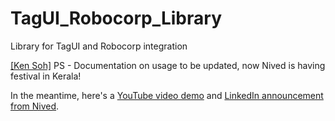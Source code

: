 # TagUI_Robocorp_Library
Library for TagUI and Robocorp integration

[[Ken Soh]](https://github.com/kensoh) PS - Documentation on usage to be updated, now Nived is having festival in Kerala!

In the meantime, here's a [YouTube video demo](https://www.youtube.com/watch?v=HAfQpNZVbKI) and [LinkedIn announcement from Nived](https://www.linkedin.com/posts/nived-n-776470139_tagui-robocorp-library-activity-6786985096739213312-FLcU).

